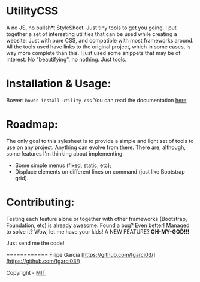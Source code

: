 UtilityCSS
============
A no JS, no bullsh\*t StyleSheet. Just tiny tools to get you going.
I put together a set of interesting utilities that can be used while creating a website. Just with pure CSS, and compatible with most frameworks around.
All the tools used have links to the original project, which in some cases, is way more complete than this. I just used some snippets that may be of interest. No "beautifying", no nothing. Just tools.


Installation & Usage:
============
Bower: `bower install utility-css`
You can read the documentation [here](https://fgarci03.github.io/utilitycss/)


Roadmap:
============
The only goal to this sylesheet is to provide a simple and light set of tools to use on any project. Anything can evolve from there.
There are, although, some features I'm thinking about implementing:
+ Some simple menus (fixed, static, etc);
+ Displace elements on different lines on command (just like Bootstrap grid).


Contributing:
============
Testing each feature alone or together with other frameworks (Bootstrap, Foundation, etc) is already awesome. Found a bug? Even better!
Managed to solve it? Wow, let me have your kids! A NEW FEATURE? **OH-MY-GOD!!!**

Just send me the code!


============
Filipe Garcia [https://github.com/fgarci03/](https://github.com/fgarci03/)

Copyright - [MIT](LICENSE.md)
